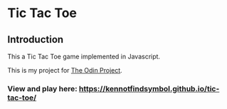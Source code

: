 # Tic Tac Toe

## Introduction

This a Tic Tac Toe game implemented in Javascript.

This is my project for [The Odin Project](https://www.theodinproject.com/lessons/node-path-javascript-tic-tac-toe).

### View and play here: <https://kennotfindsymbol.github.io/tic-tac-toe/>